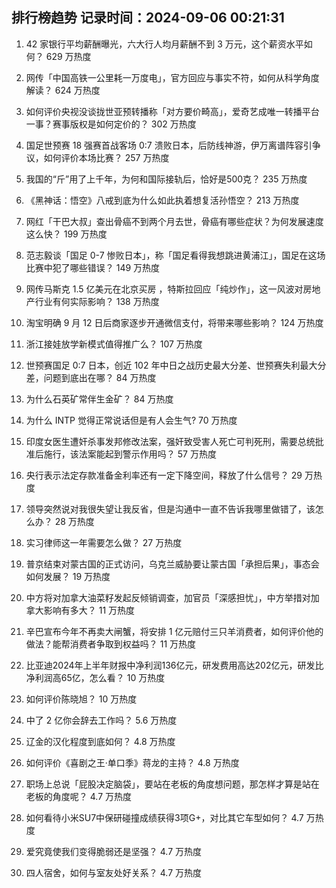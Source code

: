 
## 排行榜趋势 记录时间：2024-09-06 00:21:31
  
  1. 42 家银行平均薪酬曝光，六大行人均月薪酬不到 3 万元，这个薪资水平如何？ 629 万热度
    
  2. 网传「中国高铁一公里耗一万度电」，官方回应与事实不符，如何从科学角度解读？ 624 万热度
    
  3. 如何评价央视没谈拢世亚预转播称「对方要价畸高」，爱奇艺成唯一转播平台一事？赛事版权是如何定价的？ 302 万热度
    
  4. 国足世预赛 18 强赛首战客场 0:7 溃败日本，后防线神游，伊万离谱阵容引争议，如何评价本场比赛？ 257 万热度
    
  5. 我国的“斤”用了上千年，为何和国际接轨后，恰好是500克？ 235 万热度
    
  6. 《黑神话：悟空》八戒到底为什么如此执着想复活孙悟空？ 213 万热度
    
  7. 网红「干巴大叔」查出骨癌不到两个月去世，骨癌有哪些症状？为何发展速度这么快？ 199 万热度
    
  8. 范志毅谈「国足 0-7 惨败日本」，称「国足看得我想跳进黄浦江」，国足在这场比赛中犯了哪些错误？ 149 万热度
    
  9. 网传马斯克 1.5 亿美元在北京买房 ，特斯拉回应「纯炒作」，这一风波对房地产行业有何实际影响？ 138 万热度
    
  10. 淘宝明确 9 月 12 日后商家逐步开通微信支付，将带来哪些影响？ 124 万热度
    
  11. 浙江接娃放学新模式值得推广么？ 107 万热度
    
  12. 世预赛国足 0:7 日本，创近 102 年中日之战历史最大分差、世预赛失利最大分差，问题到底出在哪？ 84 万热度
    
  13. 为什么石英矿常伴生金矿？ 84 万热度
    
  14. 为什么 INTP 觉得正常说话但是有人会生气? 70 万热度
    
  15. 印度女医生遭奸杀事发邦修改法案，强奸致受害人死亡可判死刑，需要总统批准后施行，该法案能起到警示作用吗？ 57 万热度
    
  16. 央行表示法定存款准备金利率还有一定下降空间，释放了什么信号？ 29 万热度
    
  17. 领导突然说对我很失望让我反省，但是沟通中一直不告诉我哪里做错了，该怎么办？ 28 万热度
    
  18. 实习律师这一年需要怎么做？ 27 万热度
    
  19. 普京结束对蒙古国的正式访问，乌克兰威胁要让蒙古国「承担后果」，事态会如何发展？ 19 万热度
    
  20. 中方将对加拿大油菜籽发起反倾销调查，加官员「深感担忧」，中方举措对加拿大影响有多大？ 11 万热度
    
  21. 辛巴宣布今年不再卖大闸蟹，将安排 1 亿元赔付三只羊消费者，如何评价他的做法？能帮消费者争取到权益吗？ 11 万热度
    
  22. 比亚迪2024年上半年财报中净利润136亿元，研发费用高达202亿元，研发比净利润高65亿，怎么看？ 10 万热度
    
  23. 如何评价陈晓旭？ 10 万热度
    
  24. 中了 2 亿你会辞去工作吗？ 5.6 万热度
    
  25. 辽金的汉化程度到底如何？ 4.8 万热度
    
  26. 如何评价《喜剧之王·单口季》蒋龙的主持？ 4.8 万热度
    
  27. 职场上总说「屁股决定脑袋」，要站在老板的角度想问题，那怎样才算是站在老板的角度呢？ 4.7 万热度
    
  28. 如何看待小米SU7中保研碰撞成绩获得3项G+，对比其它车型如何？ 4.7 万热度
    
  29. 爱究竟使我们变得脆弱还是坚强？ 4.7 万热度
    
  30. 四人宿舍，如何与室友处好关系？ 4.7 万热度
    